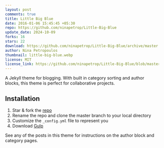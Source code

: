 ```yaml
---
layout: post
comments: true
title: Little Big Blue
date: 2016-01-06 15:45:45 +05:30
repo: https://github.com/ninapetrop/Little-Big-Blue
update_date: 2024-10-09
forks: 16
stars: 22
download: https://github.com/ninapetrop/Little-Big-Blue/archive/master.zip
author: Nina Petropoulos
thumbnail: little-big-blue.webp
license: MIT
license_link: https://github.com/ninapetrop/Little-Big-Blue/blob/master/license.txt
---
```


A Jekyll theme for blogging. With built in category sorting and author blocks, this theme is perfect for collaborative projects.

## Installation

1. Star & fork the [repo][repo]
2. Rename the repo and clone the master branch to your local directory
3. Customize the `_config.yml` file to represent you
4. Download [Gulp][Gulp]

See any of the posts in this theme for instructions on the author block and category pages.

[repo]: https://github.com/ninapetrop/Jekyll-Testing-Site
[Gulp]: https://github.com/gulpjs/gulp/blob/master/docs/getting-started.md
